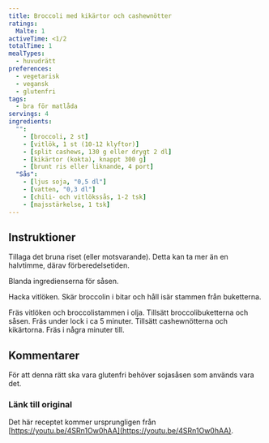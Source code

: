 ```yaml
---
title: Broccoli med kikärtor och cashewnötter
ratings:
  Malte: 1
activeTime: <1/2
totalTime: 1
mealTypes:
  - huvudrätt
preferences:
  - vegetarisk
  - vegansk
  - glutenfri
tags:
  - bra för matlåda
servings: 4
ingredients:
  "":
    - [broccoli, 2 st]
    - [vitlök, 1 st (10-12 klyftor)]
    - [split cashews, 130 g eller drygt 2 dl]
    - [kikärtor (kokta), knappt 300 g]
    - [brunt ris eller liknande, 4 port]
  "Sås":
    - [ljus soja, "0,5 dl"]
    - [vatten, "0,3 dl"]
    - [chili- och vitlökssås, 1-2 tsk]
    - [majsstärkelse, 1 tsk]
---
```


## Instruktioner

Tillaga det bruna riset (eller motsvarande). Detta kan ta mer än en halvtimme, därav förberedelsetiden.

Blanda ingredienserna för såsen.

Hacka vitlöken. Skär broccolin i bitar och håll isär stammen från buketterna.

Fräs vitlöken och broccolistammen i olja. Tillsätt broccolibuketterna och såsen. Fräs under lock i ca 5 minuter. Tillsätt cashewnötterna och kikärtorna. Fräs i några minuter till.

## Kommentarer

För att denna rätt ska vara glutenfri behöver sojasåsen som används vara det.

### Länk till original

Det här receptet kommer ursprungligen från [https://youtu.be/4SRn1Ow0hAA](https://youtu.be/4SRn1Ow0hAA).
